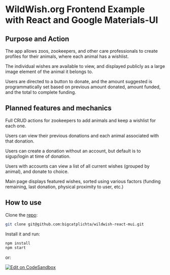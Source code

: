 # WildWish.org Frontend Example with React and Google Materials-UI

## Purpose and Action

The app allows zoos, zookeepers, and other care professionals to create profiles for their animals, where each animal has a wishlist. 

The individual wishes are available to view, and displayed publicly as a large image element of the animal it belongs to. 

Users are directed to a button to donate, and the amount suggested is programmatically set based on previous amount donated, amount funded, and the total to complete funding.

## Planned features and mechanics

Full CRUD actions for zookeepers to add animals and keep a wishlist for each one.

Users can view their previous donations and each animal associated with that donation.

Users can create a donation without an account, but default is to sigup/login at time of donation.

Users with accounts can view a list of all current wishes (grouped by animal), and donate to choice.

Main page displays featured wishes, sorted using various factors (funding remaining, last donation, physical proximity to user, etc.)

## How to use

Clone the [repo](https://github.com/bigcatplichta/wildwish-react-mui):

```sh
git clone git@github.com:bigcatplichta/wildwish-react-mui.git
```

Install it and run:

```sh
npm install
npm start
```

or:

[![Edit on CodeSandbox](https://codesandbox.io/static/img/play-codesandbox.svg)](https://codesandbox.io/s/github/bigcatplichta/wildwish-react-mui)